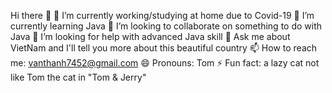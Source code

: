 Hi there 👋
🔭 I’m currently working/studying at home due to Covid-19
🌱 I’m currently learning Java
👯 I’m looking to collaborate on something to do with Java
🤔 I’m looking for help with advanced Java skill
💬 Ask me about VietNam and I'll tell you more about this beautiful country
📫 How to reach me: vanthanh7452@gmail.com
😄 Pronouns: Tom
⚡ Fun fact: a lazy cat not like Tom the cat in "Tom & Jerry"
 
